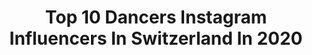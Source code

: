 ---
title: Top 10 Dancers Instagram Influencers In Switzerland In 2020
description: >-
  Find top dancers Instagram influencers in Switzerland in 2020. Most popular hashtags: #switzerland #dance #dancer #model.
platform: Instagram
hits: 44
text_top: Analyze the best Instagram profiles on inBeat.
text_bottom: Our platform aggregates 44 Instagram influencers like this in Switzerland for you to collaborate.
profiles:
  - username: "stylouz_cosplay"
    fullname: >-
      Stylouz
    bio: >-
      🇨🇭 Swiss Cosplayer ✨ Dancer 🏆 ECG 2012 & 2015 Paris 🤓 International Cosplay Judge ⭐️ Guests & Events Manager 📧 Official Pages - PM for Booking ⬇️
    location: "Switzerland"
    followers: 36987
    engagement: 1186
    commentsToLikes: 0.042762
    id: ck0w4uulj0ilv0i19y5r8uetg
    verified: false
    hashtags: "#aizawashouta, #bnhacosplay, #cyberpunk2077, #vcosplay"
  - username: "alina.victoria06"
    fullname: >-
      𝑨𝒍𝒊𝒏𝒂 𝑪𝒂𝒓𝒃𝒐𝒏𝒊 🅾︎🅵🅵🅸🅲🅸🅰︎🅻
    bio: >-
      💥Model, Dancer, gymnast💥 🥇Swiss champion RG2019🥇 Ambassador @balletclub_ Agency @hip4kidz I speak 🇫🇷 🇬🇧 🇷🇺 🇩🇪 (little) Member @teamsportgala
    location: "Switzerland"
    followers: 40776
    engagement: 782
    commentsToLikes: 0.066275
    id: ck8tb3u7vu5pa0j785agbvrb4
    verified: false
    hashtags: "#internationalteenmodels, #tsga, #wlyg, #mytravelalina"
  - username: "chrismif"
    fullname: >-
      Chris
    bio: >-
      🇦🇺 Aussie 🇲🇹 Maltese 🇨🇭 Living in Zürich 🌱 #vegan 👯‍♂️ #dancer 🙏 #yogi 🎮 #gamer ♒️ #aquarius
    location: "Switzerland"
    followers: 9160
    engagement: 1230
    commentsToLikes: 0.021897
    id: ck5c2qebzxro20i113qoav1dl
    verified: false
    hashtags: "#greece, #instagay, #stretch, #caldera"
  - username: "paulineschopfer"
    fullname: >-
      Pauline Schopfer 💃
    bio: >-
      💃 Professional dancer 🇨🇭Swiss 📸 Model
    location: "Switzerland"
    followers: 9540
    engagement: 418
    commentsToLikes: 0.055064
    id: ck15urtqloae70i19p53c3dy0
    verified: false
    hashtags: "#photographer, #swissmodel, #makeup, #enjoy"
  - username: "leonildetorrini"
    fullname: >-
      Léonilde Torrini
    bio: >-
      Dancer 🕺🏽| Acrobat🙃 | Performer 🤸🏾‍♀️ @yerandleonilde Lego ⬇️ Mail: leonilde.torrini@hotmail.com New Video here 🔥
    location: "Switzerland"
    followers: 9312
    engagement: 633
    commentsToLikes: 0.059009
    id: ck5cjn45dv2me0i11otxftfh2
    verified: false
    hashtags: "#vizo, #freestyle, #capoeira, #dance"
  - username: "crimermusic"
    fullname: >-
      CRIMER
    bio: >-
      Musician x Dancer x Synth❤️ 80s infused Master of bad haircuts Hoi Mami 👋 Latest BANGER👇
    location: "Switzerland"
    followers: 6340
    engagement: 957
    commentsToLikes: 0.025682
    id: ck5pvv6rcjsj50i11z3imokof
    verified: true
    hashtags: "#leeeben, #crimer, #crimerforpresident, #leeeeben"
  - username: "dominiquesallaum"
    fullname: >-
      Dominique Scarlett Sallaum
    bio: >-
      🤱🏻Momi to @karolinabelle & #TwinGirls @nathaliaandcharlize 🇨🇭 #Swiss 🇱🇧 #Lebanese 🇨🇱 #Chilena 🖋 #Lifestyle #Maritime #Equestrian #Dancer
    location: "Switzerland"
    followers: 28861
    engagement: 840
    commentsToLikes: 0.136549
    id: ck8t1syxbwwl80j78601m2jik
    verified: false
    hashtags: "#twingirls, #myfamily, #byblos, #theginger"
  - username: "jennifer_rissi"
    fullname: >-
      Jennifer Rissi 🇨🇭
    bio: >-
      👩🏼 Model 👩‍💼 Hostess 💃🏼 Dancer @vanitydancers 📍 Zurich 🏍 Harley Davidson Sportster 🧡 📩 DM for collaboration @charliez__angelz
    location: "Switzerland"
    followers: 9603
    engagement: 594
    commentsToLikes: 0.024837
    id: ck8t7x12bi98o0j78qn2a4f1u
    verified: false
    hashtags: "#photoshoot, #model, #ibizavibes, #inkedgirls"
  - username: "valentinaoir"
    fullname: >-
      Valentina 🇳🇬
    bio: >-
      Dancer/Choreographer | Afrobea™️ Hip-Hop & Afro 📍 Switzerland 📩 valentinaoirbusiness@gmail.com
    location: "Switzerland"
    followers: 15585
    engagement: 737
    commentsToLikes: 0.074075
    id: ck5zqeaakug600i14uxz1ybze
    verified: false
    hashtags: "#puma, #jordan3retro, #nike, #basel"
  - username: "dave_ryding"
    fullname: >-
      Dave Ryding
    bio: >-
      British Disco Dancer! @fischerski / @obergurgl.official @goldwin_official / @zaniergloves / @yniqeyewear / 'Rocket' Merchandise
    location: "Switzerland"
    followers: 29862
    engagement: 1070
    commentsToLikes: 0.011630
    id: ck5q0r0re7c3o0i11gnt97jbz
    verified: true
    hashtags: "#goldwin, #leki, #obergurgl, #thediamondofthealps"
---